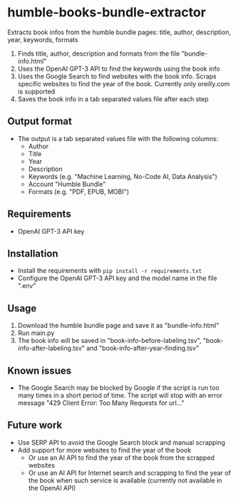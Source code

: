 # humble-books-bundle-extractor
Extracts book infos from the humble bundle pages: title, author, description, year, keywords, formats

1. Finds title, author, description and formats from the file "bundle-info.html"
2. Uses the OpenAI GPT-3 API to find the keywords using the book info
3. Uses the Google Search to find websites with the book info. Scraps specific websites to find the year of the book. Currently only oreilly.com is supported
4. Saves the book info in a tab separated values file after each step

## Output format
- The output is a tab separated values file with the following columns:
  - Author
  - Title
  - Year
  - Description
  - Keywords (e.g. "Machine Learning, No-Code AI, Data Analysis")
  - Account "Humble Bundle"
  - Formats (e.g. "PDF, EPUB, MOBI")


## Requirements
- OpenAI GPT-3 API key 

## Installation
- Install the requirements with `pip install -r requirements.txt`
- Configure the OpenAI GPT-3 API key and the model name in the file ".env"

## Usage
1. Download the humble bundle page and save it as "bundle-info.html"
2. Run main.py
3. The book info will be saved in "book-info-before-labeling.tsv", "book-info-after-labeling.tsv" and "book-info-after-year-finding.tsv"

## Known issues
- The Google Search may be blocked by Google if the script is run too many times in a short period of time. The script will stop with an error message "429 Client Error: Too Many Requests for url..."

## Future work
- Use SERP API to avoid the Google Search block and manual scrapping
- Add support for more websites to find the year of the book
  - Or use an AI API to find the year of the book from the scrapped websites
  - Or use an AI API for Internet search and scrapping to find the year of the book when such service is available (currently not available in the OpenAI API)

